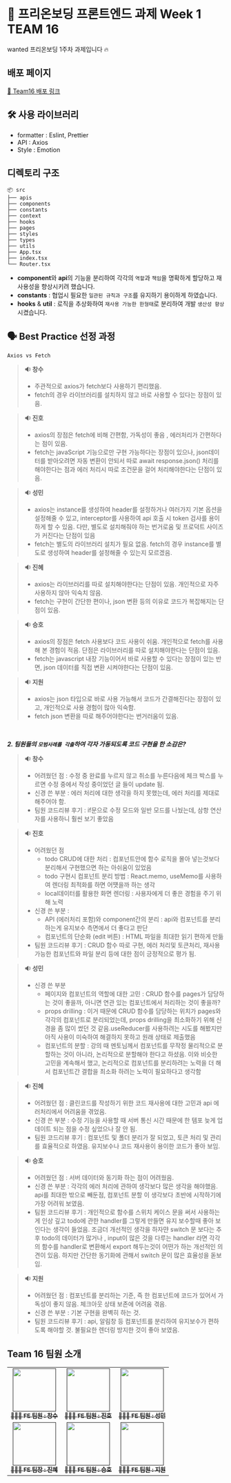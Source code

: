 # 🌱 프리온보딩 프론트엔드 과제 Week 1 TEAM 16

wanted 프리온보딩 1주차 과제입니다 🔥

## 배포 페이지

[🎉 Team16 배포 링크](pre-onboarding-11th-1-16.netlify.app/)

## 🛠️ 사용 라이브러리

- formatter : Eslint, Prettier
- API : Axios
- Style : Emotion

## 디렉토리 구조

```
📦 src
├── apis
├── components
├── constants
├── context
├── hooks
├── pages
├── styles
├── types
├── utils
├── App.tsx
├── index.tsx
└── Router.tsx
```

- **component**와 **api**의 기능을 분리하여 각각의 `역할`과 `책임`을 명확하게 할당하고 재사용성을 향상시키려 했습니다.
- **constants** : 협업시 필요한 `일관된 규칙과 구조`를 유지하기 용이하게 하였습니다.
- **hooks** & **util** : 로직을 추상화하여 `재사용 가능한 한형태`로 분리하여 개발 `생산성 향상`시켰습니다.

## 🗣️ Best Practice 선정 과정

`Axios vs Fetch`

> **🔉 창수** <br/>
>
> - 주관적으로 axios가 fetch보다 사용하기 편리했음.
>   <br />
> - fetch의 경우 라이브러리를 설치하지 않고 바로 사용할 수 있다는 장점이 있음.

> **🔉 진호** <br/>
>
> - axios의 장점은 fetch에 비해 간편함, 가독성이 좋음 , 에러처리가 간편하다는 점이 있음.
>   <br />
> - fetch는 javaScript 기능으로만 구현 가능하다는 장점이 있으나, json데이터를 받아오려면 자동 변환이 안되서 따로 await response.json() 처리를 해야한다는 점과 에러 처리시 따로 조건문을 걸어 처리해야한다는 단점이 있음.

> **🔉 성민** <br/>
>
> - axios는 instance를 생성하여 header를 설정하거나 여러가지 기본 옵션을 설정해줄 수 있고, interceptor를 사용하여 api 호출 시 token 검사를 용이하게 할 수 있음. 다만, 별도로 설치해줘야 하는 번거로움 및 프로덕트 사이즈가 커진다는 단점이 있음
>   <br />
> - fetch는 별도의 라이브러리 설치가 필요 없음. fetch의 경우 instance를 별도로 생성하여 header를 설정해줄 수 있는지 모르겠음.

> **🔉 진혜** <br/>
>
> - axios는 라이브러리를 따로 설치해야한다는 단점이 있음. 개인적으로 자주 사용하지 않아 익숙치 않음.
>   <br />
> - fetch는 구현이 간단한 편이나, json 변환 등의 이유로 코드가 복잡해지는 단점이 있음.

> **🔉 승호** <br/>
>
> - axios의 장점은 fetch 사용보다 코드 사용이 쉬움. 개인적으로 fetch를 사용해 본 경험이 적음. 단점은 라이브러리를 따로 설치해야한다는 단점이 있음.
>   <br />
> - fetch는 javascript 내장 기능이어서 바로 사용할 수 있다는 장점이 있는 반면, json 데이터를 직접 변환 시켜야한다는 단점이 있음.

> **🔉 지원** <br/>
>
> - axios는 json 타입으로 바로 사용 가능해서 코드가 간결해진다는 장점이 있고, 개인적으로 사용 경험이 많아 익숙함.
>   <br />
> - fetch json 변환을 따로 해주어야한다는 번거러움이 있음.

<br />

_**2. 팀원들의 `모범사례를 각출`하여 각자 가동되도록 코드 구현을 한 소감은?**_

> **🔉 창수** <br/>
>
> - 어려웠던 점 : 수정 중 완료를 누르지 않고 취소를 누른다음에 체크 박스를 누르면 수정 중에서 작성 중이었던 글 들이 update 됨.
>   <br />
> - 신경 쓴 부분 : 에러 처리에 대한 생각을 하지 못했는데, 에러 처리를 제대로 해주어야 함.
> - 팀원 코드리뷰 후기 : if문으로 수정 모드와 일반 모드를 나눴는데, 삼항 연산자를 사용하니 훨씬 보기 좋았음

> **🔉 진호** <br/>
>
> - 어려웠던 점
>   - todo CRUD에 대한 처리 : 컴포넌트안에 함수 로직을 몰아 넣는것보다 분리해서 구현했으면 하는 아쉬움이 있었음
>   - todo 구현시 컴포넌트 분리 방법 : React.memo, useMemo를 사용하여 렌더링 최적화를 하면 어떗을까 하는 생각
>   - local데이터를 활용한 화면 렌더링 : 사용자에게 더 좋은 경험을 주기 위해 노력
>     <br />
> - 신경 쓴 부분 :
>   - API (에러처리 포함)와 component간의 분리 : api와 컴포넌트를 분리하는게 유지보수 측면에서 더 좋다고 판단
>   - 컴포넌트의 단순화 (edit 버튼) : HTML 파일을 최대한 읽기 편하게 만듦
> - 팀원 코드리뷰 후기 : CRUD 함수 따로 구현, 에러 처리및 토큰처리, 재사용 가능한 컴포넌트와 파일 분리 등에 대한 점이 긍정적으로 평가 됨.

> **🔉 성민** <br/>
>
> - 신경 쓴 부분
>   - 페이지와 컴포넌트의 역할에 대한 고민 : CRUD 함수를 pages가 담당하는 것이 좋을까, 아니면 연관 있는 컴포넌트에서 처리하는 것이 좋을까?
>   - props drilling : 이거 때문에 CRUD 함수를 담당하는 위치가 pages와 각각의 컴포넌트로 분리되었는데, props drilling을 최소화하기 위해 신경을 좀 많이 썼던 것 같음.useReducer를 사용하려는 시도를 해봤지만 아직 사용이 미숙하여 해결하지 못하고 원래 상태로 제출했음
>   - 컴포넌트의 분할 : 강의 때 멘토님께서 컴포넌트를 무작정 물리적으로 분할하는 것이 아니라, 논리적으로 분할해야 한다고 하셨음. 이와 비슷한 고민을 계속해서 했고, 논리적으로 컴포넌트를 분리하려는 노력을 더 해서 컴포넌트간 결합을 최소화 하려는 노력이 필요하다고 생각함

> **🔉 진혜** <br/>
>
> - 어려웠던 점 : 클린코드를 작성하기 위한 코드 재사용에 대한 고민과 api 에러처리에서 어려움을 겪었음.
>   <br />
> - 신경 쓴 부분 : 수정 기능을 사용할 때 서버 통신 시간 때문에 한 템포 늦게 업데이트 되는 점을 수정 싶었으나 잘 안 됨.
> - 팀원 코드리뷰 후기 : 컴포넌트 및 폴더 분리가 잘 되었고, 토큰 처리 및 관리를 효율적으로 하였음. 유지보수나 코드 재사용이 용이한 코드가 좋아 보임.

> **🔉 승호** <br/>
>
> - 어려웠던 점 : 서버 데이터와 동기화 하는 점이 어려웠음.
>   <br />
> - 신경 쓴 부분 : 각각의 에러 처리에 관하여 생각보다 많은 생각을 해야했음. api를 최대한 밖으로 빼둔점, 컴포넌트 분할 이 생각보다 초반에 시작하기에 가장 어려워 보였음.
> - 팀원 코드리뷰 후기 : 개인적으로 함수를 스위치 케이스 문을 써서 사용하는게 인상 깊고 todo에 관한 handler를 그렇게 만들면 유지 보수할때 좋아 보인다는 생각이 들었음. 조금더 개선적인 생각을 하자먄 switch 문 보다는 추후 todo의 데이터가 많거나 , input이 많은 것을 다루는 handler 라면 각각의 함수를 handler로 변환해서 export 해두는것이 어떤가 하는 개선적인 의견이 있음. 하지만 간단한 동기화에 관해서 switch 문이 많은 효율성을 돋보임.

> **🔉 지원** <br/>
>
> - 어려웠던 점 : 컴포넌트를 분리하는 기준, 즉 한 컴포넌트에 코드가 있어서 가독성이 좋지 않음. 체크아웃 상태 보존에 어려움 겪음.
>   <br />
> - 신경 쓴 부분 : 기본 구현을 완벽히 하는 것.
> - 팀원 코드리뷰 후기 : api, 알림창 등 컴포넌트를 분리하여 유지보수가 편하도록 해야할 것. 불필요한 렌더링 방지한 것이 좋아 보였음.

## **Team 16 팀원 소개**

<table>
  <tbody>
    <tr>
      <td align="center"><a href=""><img src="" width="100px" alt=""/><br /><sub><b>🙎🏻‍♂️ FE 팀원 : 창수 </b></sub></a><br /></td>
      <td align="center"><a href=""><img src="" width="100px;" alt=""/><br /><sub><b>🙎🏻‍♂️ FE 팀원 : 진호</b></sub></a><br /></td>
      <td align="center"><a href=""><img src="" width="100px;" alt=""/><br /><sub><b>🙎🏻‍♂️ FE 팀원 : 성민</b></sub></a><br /></td>
     <tr/>
      <td align="center"><a href=""><img src="https://github.com/sjerry-kim/Portfolio_Academy_ARCO/assets/112137364/23130bde-b5ff-48c3-bfd9-45a1e8bebe07" width="100px;" alt=""/><br /><sub><b>🙎🏻‍♀️ FE 팀장 : 진혜</b></sub></a><br /></td>
      <td align="center"><a href=""><img src="" width="100px;" alt=""/><br /><sub><b>🙎🏻‍♂️ FE 팀원 : 승호</b></sub></a><br /></td>
      <td align="center"><a href=""><img src="" width="100px;" alt=""/><br /><sub><b>🙎🏻‍♀️ FE 팀원 : 지원</b></sub></a><br /></td>
    </tr>
  </tbody>
</table>

<br/>
